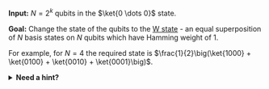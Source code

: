 **Input:** $N = 2^k$ qubits in the $\ket{0 \dots 0}$ state.

**Goal:**  Change the state of the qubits to the [W state](https://en.wikipedia.org/wiki/W_state) - an equal superposition of $N$ basis states on $N$ qubits which have Hamming weight of 1.

For example, for $N = 4$ the required state is $\frac{1}{2}\big(\ket{1000} + \ket{0100} + \ket{0010} + \ket{0001}\big)$.

<details>
  <summary><b>Need a hint?</b></summary>
  You can use <code>Controlled</code> modifier to perform arbitrary controlled gates.
</details>

